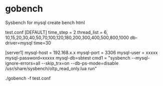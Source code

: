 # gobench
 Sysbench for  mysql create bench html
 
test.conf 
[DEFAULT]
time_step =  2
thread_list = 6, 10,15,20,30,40,50,70,100,120,180,200,300,400,500,800,1000
db-driver=mysql 
time=30



[server1]
mysql-host = 192.168.x.x
mysql-port = 3306
mysql-user = xxxxx
mysql-password=xxxxx
mysql-db=sbtest 
cmd1 = "sysbench   --mysql-ignore-errors=all   --skip_trx=on   --db-ps-mode=disable  /usr/share/sysbench/oltp_read_only.lua  run"


 ./gobench  -f   test.conf 
 
 
